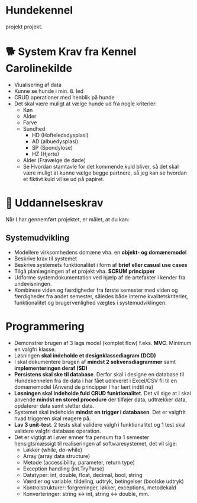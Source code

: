 # Hundekennel
projekt projekt.


# 🐕 System Krav fra Kennel Carolinekilde
* Viualisering af data
* Kunne se hunde i min. 8. led
* CRUD operationer med henblik på hunde
* Det skal være muligt at vælge hunde ud fra nogle kriterier:
  * Køn
  * Alder
  * Farve
  * Sundhed
    * HD (Hofteledsdysplasi)
    * AD (albuedysplasi)
    * SP (Spondylose)
    * HZ (Hjerte)
  * Alder (Fravælge de døde)
  * Se Hvordan stamtavle for det kommende kuld bliver, så det skal være muligt at kunne vælge begge partnere, så jeg kan se hvordan et fiktivt kuld vil se ud på papiret.


# 📖 Uddannelseskrav 
Når I har gennemført projektet, er målet, at du kan:
## Systemudvikling
* Modellere virksomhedens domæne vha. en **objekt- og domænemodel**
* Beskrive krav til systemet 
* Beskrive systemets funktionalitet i form af **brief eller casual use cases**
* Tilgå planlægningen af et projekt vha. **SCRUM principper** 
* Udforme systemdokumentation ved hjælp af de artefakter i kender fra undevisningen.
* Kombinere viden og færdigheder fra første semester med viden og færdigheder fra andet semester, således både interne kvalitetskriterier, funktionalitet og brugervenlighed vægtes i systemudviklingen.

# Programmering
* Demonstrer brugen af 3 lags model (komplet flow) f.eks. **MVC**. Minimum en valgfri klasse.
* Løsningen **skal indeholde et designklassediagram (DCD)** 
* I skal dokumentere brugen af **mindst 2 sekvensdiagrammer** samt **implementeringen deraf (SD)** 
* **Persistens skal ske til database**. Derfor skal i designe en database til Hundekennelen fra de data i har fået udleveret i Excel/CSV fil til en domænemodel (Anvend de principper I har lært indtil nu)
* **Løsningen skal indeholde fuld CRUD funktionalitet**. Det vil sige at I skal anvende **mindst en stored procedure** der tilføjer data, udtrækker data, opdaterer data samt sletter data.
* Systemet skal indeholde **mindst en trigger i databasen**.  Det er valgfrit hvad triggeren skal reagere på.
* **Lav 3 unit-test**. 2 tests skal validere valgfri funktionalitet og 1 test skal validere valgfri database operation. 
* Det er vigtigt at i øver emner fra pensum fra 1 semester hensigtsmæssigt til realiseringen af softwaresystemet, det vil sige:
  * Løkker (while, do-while) 
  * Array (array data structure) 
  * Metode (accessibility, parameter, return type) 
  * Exception handling (int.TryParse) 
  * Datatyper: int, double, float, decimal, bool, string 
  * Værdier og variable: tildeling, udtryk, betingelser (boolske udtryk) 
  * Kontrolstrukturer: forgreninger, løkker, exceptions, metodekald 
  * Konverteringer: string <-> int, string <-> double, mm. 
